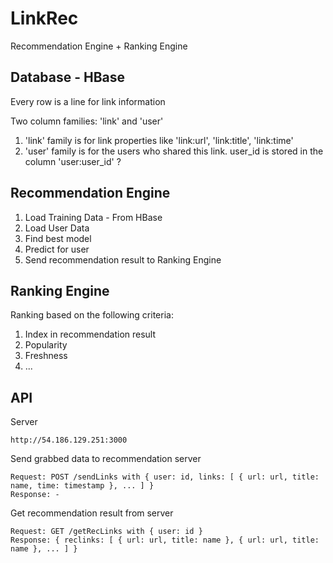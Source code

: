 # LinkRec

Recommendation Engine + Ranking Engine

## Database - HBase

Every row is a line for link information

Two column families: 'link' and 'user'

1. 'link' family is for link properties like 'link:url', 'link:title', 'link:time'
2. 'user' family is for the users who shared this link. user_id is stored in the column 'user:user_id' ?

## Recommendation Engine

1. Load Training Data - From HBase
2. Load User Data
3. Find best model
4. Predict for user
5. Send recommendation result to Ranking Engine

## Ranking Engine

Ranking based on the following criteria:

1. Index in recommendation result
2. Popularity
3. Freshness
4. ...

## API

Server
```
http://54.186.129.251:3000
```

Send grabbed data to recommendation server
```
Request: POST /sendLinks with { user: id, links: [ { url: url, title: name, time: timestamp }, ... ] }
Response: -
```

Get recommendation result from server
```
Request: GET /getRecLinks with { user: id }
Response: { reclinks: [ { url: url, title: name }, { url: url, title: name }, ... ] }
```

